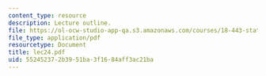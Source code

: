```yaml
---
content_type: resource
description: Lecture outline.
file: https://ol-ocw-studio-app-qa.s3.amazonaws.com/courses/18-443-statistics-for-applications-fall-2003/552452372b3951ba3f1684aff3ac21ba_lec24.pdf
file_type: application/pdf
resourcetype: Document
title: lec24.pdf
uid: 55245237-2b39-51ba-3f16-84aff3ac21ba
---
```

